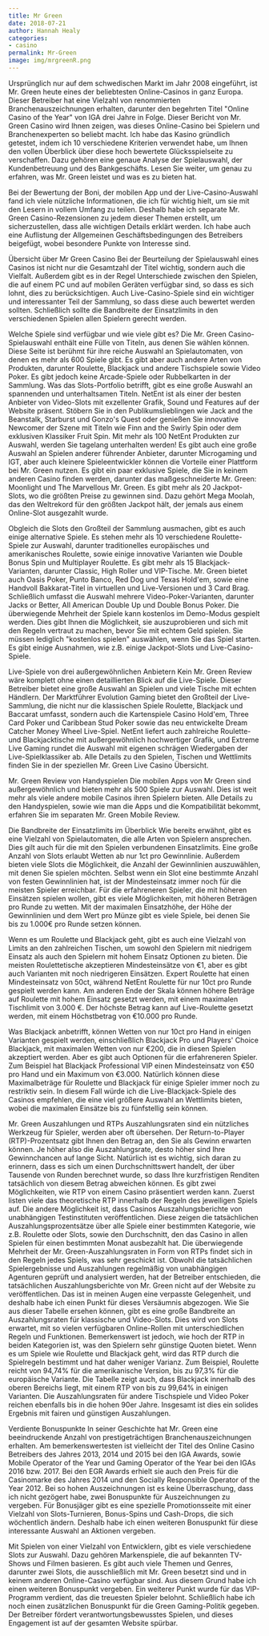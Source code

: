```yaml
---
title: Mr Green
date: 2018-07-21
author: Hannah Healy
categories:
- casino
permalink: Mr-Green
image: img/mrgreenR.png
---
```


Ursprünglich nur auf dem schwedischen Markt im Jahr 2008 eingeführt, ist Mr. Green heute eines der beliebtesten Online-Casinos in ganz Europa. Dieser Betreiber hat eine Vielzahl von renommierten Branchenauszeichnungen erhalten, darunter den begehrten Titel "Online Casino of the Year" von IGA drei Jahre in Folge. Dieser Bericht von Mr. Green Casino wird Ihnen zeigen, was dieses Online-Casino bei Spielern und Branchenexperten so beliebt macht. Ich habe das Kasino gründlich getestet, indem ich 10 verschiedene Kriterien verwendet habe, um Ihnen den vollen Überblick über diese hoch bewertete Glücksspielseite zu verschaffen. Dazu gehören eine genaue Analyse der Spielauswahl, der Kundenbetreuung und des Bankgeschäfts. Lesen Sie weiter, um genau zu erfahren, was Mr. Green leistet und was es zu bieten hat.

Bei der Bewertung der Boni, der mobilen App und der Live-Casino-Auswahl fand ich viele nützliche Informationen, die ich für wichtig hielt, um sie mit den Lesern in vollem Umfang zu teilen. Deshalb habe ich separate Mr. Green Casino-Rezensionen zu jedem dieser Themen erstellt, um sicherzustellen, dass alle wichtigen Details erklärt werden. Ich habe auch eine Auflistung der Allgemeinen Geschäftsbedingungen des Betreibers beigefügt, wobei besondere Punkte von Interesse sind.

Übersicht über Mr Green Casino
Bei der Beurteilung der Spielauswahl eines Casinos ist nicht nur die Gesamtzahl der Titel wichtig, sondern auch die Vielfalt. Außerdem gibt es in der Regel Unterschiede zwischen den Spielen, die auf einem PC und auf mobilen Geräten verfügbar sind, so dass es sich lohnt, dies zu berücksichtigen. Auch Live-Casino-Spiele sind ein wichtiger und interessanter Teil der Sammlung, so dass diese auch bewertet werden sollten. Schließlich sollte die Bandbreite der Einsatzlimits in den verschiedenen Spielen allen Spielern gerecht werden.

Welche Spiele sind verfügbar und wie viele gibt es?
Die Mr. Green Casino-Spielauswahl enthält eine Fülle von Titeln, aus denen Sie wählen können. Diese Seite ist berühmt für ihre reiche Auswahl an Spielautomaten, von denen es mehr als 600 Spiele gibt. Es gibt aber auch andere Arten von Produkten, darunter Roulette, Blackjack und andere Tischspiele sowie Video Poker. Es gibt jedoch keine Arcade-Spiele oder Rubbelkarten in der Sammlung. Was das Slots-Portfolio betrifft, gibt es eine große Auswahl an spannenden und unterhaltsamen Titeln. NetEnt ist als einer der besten Anbieter von Video-Slots mit exzellenter Grafik, Sound und Features auf der Website präsent. Stöbern Sie in den Publikumslieblingen wie Jack and the Beanstalk, Starburst und Gonzo's Quest oder genießen Sie innovative Newcomer der Szene mit Titeln wie Finn and the Swirly Spin oder dem exklusiven Klassiker Fruit Spin. Mit mehr als 100 NetEnt Produkten zur Auswahl, werden Sie tagelang unterhalten werden! Es gibt auch eine große Auswahl an Spielen anderer führender Anbieter, darunter Microgaming und IGT, aber auch kleinere Spieleentwickler können die Vorteile einer Plattform bei Mr. Green nutzen. Es gibt ein paar exklusive Spiele, die Sie in keinem anderen Casino finden werden, darunter das maßgeschneiderte Mr. Green: Moonlight und The Marvellous Mr. Green. Es gibt mehr als 20 Jackpot-Slots, wo die größten Preise zu gewinnen sind. Dazu gehört Mega Moolah, das den Weltrekord für den größten Jackpot hält, der jemals aus einem Online-Slot ausgezahlt wurde.

Obgleich die Slots den Großteil der Sammlung ausmachen, gibt es auch einige alternative Spiele. Es stehen mehr als 10 verschiedene Roulette-Spiele zur Auswahl, darunter traditionelles europäisches und amerikanisches Roulette, sowie einige innovative Varianten wie Double Bonus Spin und Multiplayer Roulette. Es gibt mehr als 15 Blackjack-Varianten, darunter Classic, High Roller und VIP-Tische. Mr. Green bietet auch Oasis Poker, Punto Banco, Red Dog und Texas Hold'em, sowie eine Handvoll Bakkarat-Titel in virtuellen und Live-Versionen und 3 Card Brag. Schließlich umfasst die Auswahl mehrere Video-Poker-Varianten, darunter Jacks or Better, All American Double Up und Double Bonus Poker. Die überwiegende Mehrheit der Spiele kann kostenlos im Demo-Modus gespielt werden. Dies gibt Ihnen die Möglichkeit, sie auszuprobieren und sich mit den Regeln vertraut zu machen, bevor Sie mit echtem Geld spielen. Sie müssen lediglich "kostenlos spielen" auswählen, wenn Sie das Spiel starten. Es gibt einige Ausnahmen, wie z.B. einige Jackpot-Slots und Live-Casino-Spiele.

Live-Spiele von drei außergewöhnlichen Anbietern
Kein Mr. Green Review wäre komplett ohne einen detaillierten Blick auf die Live-Spiele. Dieser Betreiber bietet eine große Auswahl an Spielen und viele Tische mit echten Händlern. Der Marktführer Evolution Gaming bietet den Großteil der Live-Sammlung, die nicht nur die klassischen Spiele Roulette, Blackjack und Baccarat umfasst, sondern auch die Kartenspiele Casino Hold'em, Three Card Poker und Caribbean Stud Poker sowie das neu entwickelte Dream Catcher Money Wheel Live-Spiel. NetEnt liefert auch zahlreiche Roulette- und Blackjacktische mit außergewöhnlich hochwertiger Grafik, und Extreme Live Gaming rundet die Auswahl mit eigenen schrägen Wiedergaben der Live-Spielklassiker ab. Alle Details zu den Spielen, Tischen und Wettlimits finden Sie in der speziellen Mr. Green Live Casino Übersicht.

Mr. Green Review von Handyspielen
Die mobilen Apps von Mr Green sind außergewöhnlich und bieten mehr als 500 Spiele zur Auswahl. Dies ist weit mehr als viele andere mobile Casinos ihren Spielern bieten. Alle Details zu den Handyspielen, sowie wie man die Apps und die Kompatibilität bekommt, erfahren Sie im separaten Mr. Green Mobile Review.

Die Bandbreite der Einsatzlimits im Überblick
Wie bereits erwähnt, gibt es eine Vielzahl von Spielautomaten, die alle Arten von Spielern ansprechen. Dies gilt auch für die mit den Spielen verbundenen Einsatzlimits. Eine große Anzahl von Slots erlaubt Wetten ab nur 1ct pro Gewinnlinie. Außerdem bieten viele Slots die Möglichkeit, die Anzahl der Gewinnlinien auszuwählen, mit denen Sie spielen möchten. Selbst wenn ein Slot eine bestimmte Anzahl von festen Gewinnlinien hat, ist der Mindesteinsatz immer noch für die meisten Spieler erreichbar. Für die erfahreneren Spieler, die mit höheren Einsätzen spielen wollen, gibt es viele Möglichkeiten, mit höheren Beträgen pro Runde zu wetten. Mit der maximalen Einsatzhöhe, der Höhe der Gewinnlinien und dem Wert pro Münze gibt es viele Spiele, bei denen Sie bis zu 1.000€ pro Runde setzen können.

Wenn es um Roulette und Blackjack geht, gibt es auch eine Vielzahl von Limits an den zahlreichen Tischen, um sowohl den Spielern mit niedrigem Einsatz als auch den Spielern mit hohem Einsatz Optionen zu bieten. Die meisten Roulettetische akzeptieren Mindesteinsätze von €1, aber es gibt auch Varianten mit noch niedrigeren Einsätzen. Expert Roulette hat einen Mindesteinsatz von 50ct, während NetEnt Roulette für nur 10ct pro Runde gespielt werden kann. Am anderen Ende der Skala können höhere Beträge auf Roulette mit hohem Einsatz gesetzt werden, mit einem maximalen Tischlimit von 3.000 €. Der höchste Betrag kann auf Live-Roulette gesetzt werden, mit einem Höchstbetrag von €10.000 pro Runde.

Was Blackjack anbetrifft, können Wetten von nur 10ct pro Hand in einigen Varianten gespielt werden, einschließlich Blackjack Pro und Players' Choice Blackjack, mit maximalen Wetten von nur €200, die in diesen Spielen akzeptiert werden. Aber es gibt auch Optionen für die erfahreneren Spieler. Zum Beispiel hat Blackjack Professional VIP einen Mindesteinsatz von €50 pro Hand und ein Maximum von €3.000. Natürlich können diese Maximalbeträge für Roulette und Blackjack für einige Spieler immer noch zu restriktiv sein. In diesem Fall würde ich die Live-Blackjack-Spiele des Casinos empfehlen, die eine viel größere Auswahl an Wettlimits bieten, wobei die maximalen Einsätze bis zu fünfstellig sein können.



Mr. Green Auszahlungen und RTPs
Auszahlungsraten sind ein nützliches Werkzeug für Spieler, werden aber oft übersehen. Der Return-to-Player (RTP)-Prozentsatz gibt Ihnen den Betrag an, den Sie als Gewinn erwarten können. Je höher also die Auszahlungsrate, desto höher sind Ihre Gewinnchancen auf lange Sicht. Natürlich ist es wichtig, sich daran zu erinnern, dass es sich um einen Durchschnittswert handelt, der über Tausende von Runden berechnet wurde, so dass Ihre kurzfristigen Renditen tatsächlich von diesem Betrag abweichen können. Es gibt zwei Möglichkeiten, wie RTP von einem Casino präsentiert werden kann. Zuerst listen viele das theoretische RTP innerhalb der Regeln des jeweiligen Spiels auf. Die andere Möglichkeit ist, dass Casinos Auszahlungsberichte von unabhängigen Testinstituten veröffentlichen. Diese zeigen die tatsächlichen Auszahlungsprozentsätze über alle Spiele einer bestimmten Kategorie, wie z.B. Roulette oder Slots, sowie den Durchschnitt, den das Casino in allen Spielen für einen bestimmten Monat ausbezahlt hat. Die überwiegende Mehrheit der Mr. Green-Auszahlungsraten in Form von RTPs findet sich in den Regeln jedes Spiels, was sehr geschickt ist. Obwohl die tatsächlichen Spielergebnisse und Auszahlungen regelmäßig von unabhängigen Agenturen geprüft und analysiert werden, hat der Betreiber entschieden, die tatsächlichen Auszahlungsberichte von Mr. Green nicht auf der Website zu veröffentlichen. Das ist in meinen Augen eine verpasste Gelegenheit, und deshalb habe ich einen Punkt für dieses Versäumnis abgezogen.
Wie Sie aus dieser Tabelle ersehen können, gibt es eine große Bandbreite an Auszahlungsraten für klassische und Video-Slots. Dies wird von Slots erwartet, mit so vielen verfügbaren Online-Rollen mit unterschiedlichen Regeln und Funktionen. Bemerkenswert ist jedoch, wie hoch der RTP in beiden Kategorien ist, was den Spielern sehr günstige Quoten bietet. Wenn es um Spiele wie Roulette und Blackjack geht, wird das RTP durch die Spielregeln bestimmt und hat daher weniger Varianz. Zum Beispiel, Roulette reicht von 94,74% für die amerikanische Version, bis zu 97,3% für die europäische Variante. Die Tabelle zeigt auch, dass Blackjack innerhalb des oberen Bereichs liegt, mit einem RTP von bis zu 99,64% in einigen Varianten. Die Auszahlungsraten für andere Tischspiele und Video Poker reichen ebenfalls bis in die hohen 90er Jahre. Insgesamt ist dies ein solides Ergebnis mit fairen und günstigen Auszahlungen.

Verdiente Bonuspunkte
In seiner Geschichte hat Mr. Green eine beeindruckende Anzahl von prestigeträchtigen Branchenauszeichnungen erhalten. Am bemerkenswertesten ist vielleicht der Titel des Online Casino Betreibers des Jahres 2013, 2014 und 2015 bei den IGA Awards, sowie Mobile Operator of the Year und Gaming Operator of the Year bei den IGAs 2016 bzw. 2017. Bei den EGR Awards erhielt sie auch den Preis für die Casinomarke des Jahres 2014 und den Socially Responsible Operator of the Year 2012. Bei so hohen Auszeichnungen ist es keine Überraschung, dass ich nicht gezögert habe, zwei Bonuspunkte für Auszeichnungen zu vergeben. Für Bonusjäger gibt es eine spezielle Promotionsseite mit einer Vielzahl von Slots-Turnieren, Bonus-Spins und Cash-Drops, die sich wöchentlich ändern. Deshalb habe ich einen weiteren Bonuspunkt für diese interessante Auswahl an Aktionen vergeben.

Mit Spielen von einer Vielzahl von Entwicklern, gibt es viele verschiedene Slots zur Auswahl. Dazu gehören Markenspiele, die auf bekannten TV-Shows und Filmen basieren. Es gibt auch viele Themen und Genres, darunter zwei Slots, die ausschließlich mit Mr. Green besetzt sind und in keinem anderen Online-Casino verfügbar sind. Aus diesem Grund habe ich einen weiteren Bonuspunkt vergeben. Ein weiterer Punkt wurde für das VIP-Programm verdient, das die treuesten Spieler belohnt. Schließlich habe ich noch einen zusätzlichen Bonuspunkt für die Green Gaming-Politik gegeben. Der Betreiber fördert verantwortungsbewusstes Spielen, und dieses Engagement ist auf der gesamten Website spürbar.
